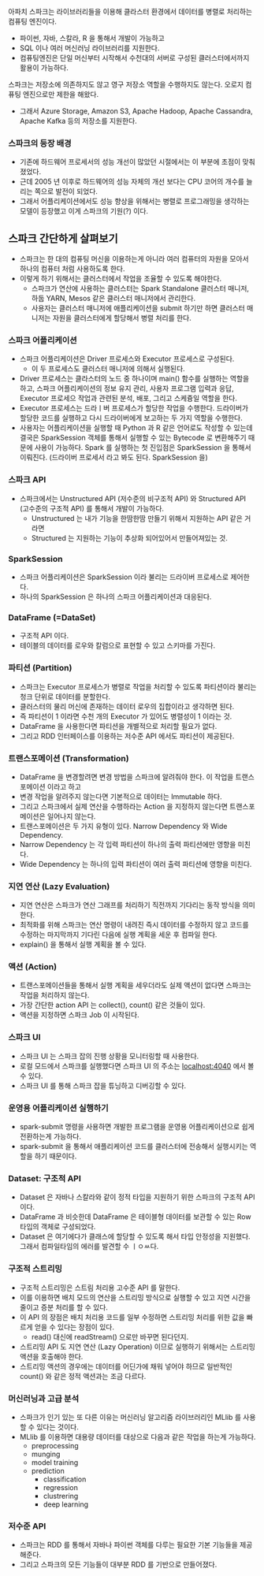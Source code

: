 아파치 스파크는 라이브러리들을 이용해 클라스터 환경에서 데이터를 병렬로 처리하는 컴퓨팅 엔진이다.

- 파이썬, 자바, 스칼라, R 을 통해서 개발이 가능하고
- SQL 이나 여러 머신러닝 라이브러리를 지원한다.
- 컴퓨팅엔진은 단일 머신부터 시작해서 수천대의 서버로 구성된 클러스터에서까지 활용이 가능하다.

스파크는 저장소에 의존하지도 않고 영구 저장소 역할을 수행하지도 않는다. 오로지 컴퓨팅 엔진으로만 제한을 해왔다.

- 그래서 Azure Storage, Amazon S3, Apache Hadoop, Apache Cassandra, Apache Kafka 등의 저장소를 지원한다.

### 스파크의 등장 배경

- 기존에 하드웨어 프로세서의 성능 개선이 많았던 시절에서는 이 부분에 초점이 맞춰졌었다.
- 근데 2005 년 이후로 하드웨어의 성능 자체의 개선 보다는 CPU 코어의 개수를 늘리는 쪽으로 발전이 되었다.
- 그래서 어플리케이션에서도 성능 향상을 위해서는 병렬로 프로그래밍을 생각하는 모델이 등장했고 이게 스파크의 기원(?) 이다.

## 스파크 간단하게 살펴보기

- 스파크는 한 대의 컴퓨팅 머신을 이용하는게 아니라 여러 컴퓨터의 자원을 모아서 하나의 컴퓨터 처럼 사용하도록 한다.
- 이렇게 하기 위해서는 클러스터에서 작업을 조율할 수 있도록 해야한다.
  - 스파크가 연산에 사용하는 클러스터는 Spark Standalone 클러스터 매니저, 하둡 YARN, Mesos 같은 클러스터 매니저에서 관리한다.
  - 사용자는 클러스터 매니저에 애플리케이션을 submit 하기만 하면 클러스터 매니저는 자원을 클러스터에게 할당해서 병렬 처리를 한다.

### 스파크 어플리케이션

- 스파크 어플리케이션은 Driver 프로세스와 Executor 프로세스로 구성된다.
  - 이 두 프로세스도 클러스터 매니저에 의해서 실행된다.
- Driver 프로세스는 클라스터의 노드 중 하나이며 main() 함수를 실행하는 역할을 하고, 스파크 어플리케이션의 정보 유지 관리, 사용자 프로그램 입력과 응답, Executor 프로세으 작업과 관련된 분석, 배포, 그리고 스케즁일 역할을 한다.
- Executor 프로세스는 드라ㅣ버 프로세스가 할당한 작업을 수행한다. 드라이버가 할당한 코드를 실행하고 다시 드라이버에게 보고하는 두 가지 역할을 수행한다.
- 사용자는 어플리케이션을 실행할 때 Python 과 R 같은 언어로도 작성할 수 있는데 결국은 SparkSession 객체를 통해서 실행할 수 있는 Bytecode 로 변환해주기 때문에 사용이 가능하다. Spark 를 실행하는 첫 진입점은 SparkSession 을 통해서 이뤄진다. (드라이버 프로세서 라고 봐도 된다. SparkSession 을)

### 스파크 API

- 스파크에서는 Unstructured API (저수준의 비구조적 API) 와 Structured API (고수준의 구조적 API) 를 통해서 개발이 가능하다.
  - Unstructured 는 내가 기능을 한땀한땀 만들기 위해서 지원하는 API 같은 거라면
  - Structured 는 지원하는 기능이 추상화 되어있어서 만들어져있는 것.


### SparkSession

- 스파크 어플리케이션은 SparkSession 이라 불리는 드라이버 프로세스로 제어한다.
- 하나의 SparkSession 은 하나의 스파크 어플리케이션과 대응된다.

### DataFrame (=DataSet)

- 구조적 API 이다.
- 테이블의 데이터를 로우와 칼럼으로 표현할 수 있고 스키마를 가진다.

### 파티션 (Partition)

- 스파크는 Executor 프로세스가 병렬로 작업을 처리할 수 있도록 파티션이라 불리는 청크 단위로 데이터를 분할한다.
- 클러스터의 물리 머신에 존재하는 데이터 로우의 집합이라고 생각하면 된다.
- 즉 파티션이 1 이라면 수천 개의 Executor 가 있어도 병렬성이 1 이라는 것.
- DataFrame 을 사용한다면 파티션을 개별적으로 처리할 필요가 없다.
- 그리고 RDD 인터페이스를 이용하는 저수준 API 에서도 파티션이 제공된다.

### 트랜스포메이션 (Transformation)

- DataFrame 을 변경할려면 변경 방법을 스파크에 알려줘야 한다. 이 작업을 트랜스포메이션 이라고 하고
- 변경 작업을 알려주지 않는다면 기본적으로 데이터는 Immutable 하다.
- 그리고 스파크에서 실제 연산을 수행하라는 Action 을 지정하지 않는다면 트랜스포메이션은 일어나지 않는다.
- 트랜스포메이션은 두 가지 유형이 있다. Narrow Dependency 와 Wide Dependency.
- Narrow Dependency 는 각 입력 파티션이 하나의 출력 파티션에만 영향을 미친다.
- Wide Dependency 는 하나의 입력 파티션이 여러 출력  파티션에 영향을 미친다.

### 지연 연산 (Lazy Evaluation)

- 지연 연산은 스파크가 연산 그래프를 처리하기 직전까지 기다리는 동작 방식을 의미한다.
- 최적화를 위해 스파크는 연산 명령이 내려진 즉시 데이터를 수정하지 않고 코드를 수정하는 마지막까지 기다린 다음에 실행 계획을 세운 후 컴파일 한다.
- explain() 을 통해서 실행 계획을 볼 수 있다.

### 액션 (Action)

- 트랜스포메이션들을 통해서 실행 계획을 세우더라도 실제 액션이 없다면 스파크는 작업을 처리하지 않는다.
- 가장 간단한 action API 는 collect(), count() 같은 것들이 있다.
- 액션을 지정하면 스파크 Job 이 시작된다.

### 스파크 UI

- 스파크 UI 는 스파크 잡의 진행 상황을 모니터링할 때 사용한다.
- 로컬 모드에서 스파크를 실행했다면 스파크 UI 의 주소는 [localhost:4040](http://localhost:4040/) 에서 볼 수 있다.
- 스파크 UI 를 통해 스파크 잡을 튜닝하고 디버깅할 수 있다.

### 운영용 어플리케이션 실행하기

- spark-submit 명령을 사용하면 개발한 프로그램을 운영용 어플리케이션으로 쉽게 전환하는게 가능하다.
- spark-submit 을 통해서 애플리케이션 코드를 클러스터에 전송해서 실행시키는 역할을 하기 때문이다.

### Dataset: 구조적 API

- Dataset 은 자바나 스칼라와 같이 정적 타입을 지원하기 위한 스파크의 구조적 API 이다.
- DataFrame 과 비슷한데 DataFrame 은 테이블형 데이터를 보관할 수 있는 Row 타입의 객체로 구성되었다.
- Dataset 은 여기에다가 클래스에 할당할 수 있도록 해서 타입 안정성을 지원했다. 그래서 컴파일타임의 에러를 발견할 수 ㅣㅇㅆ다.

### 구조적 스트리밍

- 구조적 스트리밍은 스트림 처리용 고수준 API 를 말한다.
- 이를 이용하면 배치 모드의 연산을 스트리밍 방식으로 실행할 수 있고 지연 시간을 줄이고 증분 처리를 할 수 있다.
- 이 API 의 장점은 배치 처리용 코드를 일부 수정하면 스트리밍 처리를 위한 값을 빠르게 얻을 수 있다는 장점이 있다.
  - read() 대신에 readStream() 으로만 바꾸면 된다던지.
- 스트리밍 API 도 지연 연산 (Lazy Operation) 이므로 실행하기 위해서는 스트리밍 액션을 호출해야 한다.
- 스트리밍 액션의 경우에는 데이터를 어딘가에 채워 넣어야 하므로 일반적인 count() 와 같은 정적 액션과는 조금 다르다.

### 머신러닝과 고급 분석

- 스파크가 인기 있는 또 다른 이유는 머신러닝 알고리즘 라이브러리인 MLlib 를 사용할 수 있다는 것이다.
- MLlib 를 이용하면 대용량 데이터를 대상으로 다음과 같은 작업을 하는게 가능하다.
  - preprocessing
  - munging
  - model training
  - prediction
    - classification
    - regression
    - clustrering
    - deep learning

### 저수준 API

- 스파크는 RDD 를 통해서 자바나 파이썬 객체를 다루는 필요한 기본 기능들을 제공해준다.
- 그리고 스파크의 모든 기능들이 대부분 RDD 를 기반으로 만들어졌다.